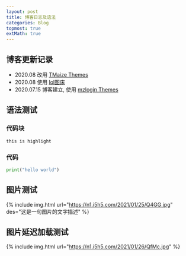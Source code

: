 ```yaml
---    
layout: post    
title: 博客日志及语法    
categories: Blog    
topmost: true   
extMath: true 
---   
```

  
## 博客更新记录  
- 2020.08 改用 [TMaize Themes](https://github.com/TMaize/tmaize-blog)    
- 2020.08 使用 [lol图床](https://imagelol.com)    
- 2020.07.15 博客建立, 使用 [mzlogin Themes](https://github.com/mzlogin/mzlogin.github.io)    
  
## 语法测试  
### 代码块  
`this is highlight`  
  
### 代码  
``` python  
print("hello world")  
```

## 图片测试
{% include img.html url="https://n1.i5h5.com/2021/01/25/Q4GG.jpg" des="这是一句图片的文字描述" %}

## 图片延迟加载测试
{% include img.html url="https://n1.i5h5.com/2021/01/26/QfMc.jpg" %}